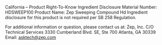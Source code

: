 
 
 
California – Product Right-To-Know Ingredient Disclosure 
Material Number: HDSWEEP100 
Product Name: Zep Sweeping Compound Hd 
Ingredient disclosure for this product is not required per SB 258 Regulation. 
 
For additional information or question, please contact us at: 
Zep, Inc. 
C/O Technical Services 
3330 Cumberland Blvd. SE, Ste 700 
Atlanta, GA 30339 
Email: asktech@zep.com 
 
 
 
 

